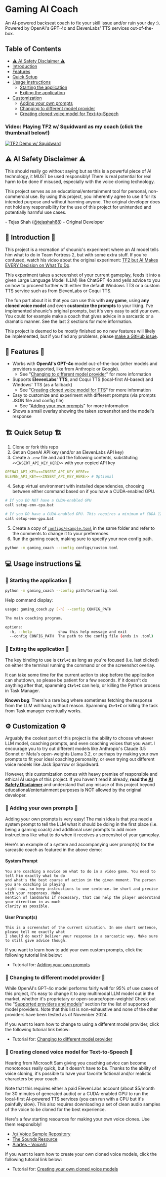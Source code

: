 # Gaming AI Coach
An AI-powered backseat coach to fix your skill issue and/or ruin your day :). Powered by OpenAI's GPT-4o and ElevenLabs' TTS services out-of-the-box.


## Table of Contents
* [:warning: AI Safety Disclaimer :warning:](#warning-ai-safety-disclaimer-warning)
* [Introduction](#thought_balloon-introduction-thought_balloon)
* [Features](#star2-features-star2)
* [Quick Setup](#building_construction-quick-setup-building_construction)
* [Usage instructions](#computer-usage-instructions-computer)
  * [Starting the application](#red_car-starting-the-application-red_car)
  * [Exiting the application](#stop_sign-exiting-the-application-stop_sign)
* [Customization](#gear-customization-gear)
  * [Adding your own prompts](#memo-adding-your-own-prompts-memo)
  * [Changing to different model provider](#robot-changing-to-different-model-provider-robot)
  * [Creating cloned voice model for Text-to-Speech](#loudspeaker-creating-cloned-voice-model-for-text-to-speech-loudspeaker)


### Video: Playing TF2 w/ Squidward as my coach (click the thumbnail below!)
[![TF2 Demo w/ Squidward](https://img.youtube.com/vi/MKgUtl2PALw/maxresdefault.jpg)](https://youtu.be/MKgUtl2PALw)


## :warning: AI Safety Disclaimer :warning:
This should really go without saying but as this is a powerful piece of AI technology, it MUST be used responsibly! There is real potential for real harm to be done if misused, especially with the voice cloning technology.

This project serves as an educational/entertainment tool for personal, non-commercial use. By using this project, you inherently agree to use it for its intended purpose and without harming anyone. The original developer does not hold any responsibility for the use of this project for unintended and potentially harmful use cases.

\- Tejas Shah ([@tejashah88](https://github.com/tejashah88)) - Original Developer


## :thought_balloon: Introduction :thought_balloon:
This project is a recreation of shounic's experiment where an AI model tells him what to do in Team Fortress 2, but with some extra stuff. If you're confused, watch his video about the original experiment: [TF2 but AI Makes EVERY Decision on What To Do](https://www.youtube.com/watch?v=Z2eduTNisYA).

This experiment takes a screenshot of your current gameplay, feeds it into a given Large Language Model (LLM) like ChatGPT 4o and yells advice to you on how to proceed further with either the default Windows TTS or a custom TTS service such as from ElevenLabs or Coqui TTS.

The fun part about it is that you can use this with **any game**, using **any cloned voice model** and even **customize the prompts** to your liking. I've implemented shounic's original prompts, but it's very easy to add your own. You could for example make a coach that gives advice in a sarcastic or a dramatic manner. See the last 2 sections for more information.

This project is deemed to be mostly finished so no new features will likely be implemented, but if you find any problems, please [make a GitHub issue](https://github.com/tejashah88/gaming-ai-coach/issues).


## :star2: Features :star2:
* Works with **OpenAI's GPT-4o** model out-of-the-box (other models and providers supported, like from Anthropic or Google).
  * See "[Changing to different model provider](#changing-to-different-model-provider)" for more information
* Supports **ElevenLabs' TTS**, and Coqui TTS (local-first AI-based) and Windows' TTS (as a fallback)
  * See "[Creating cloned voice model for TTS](#creating-cloned-voice-model-for-tts)" for more information
* Easy to customize and experiment with different prompts (via prompts JSON file and config file)
  * See "[Adding your own prompts](#adding-your-own-prompts)" for more information
* Shows a small overlay showing the taken screenshot and the model's response


## :building_construction: Quick Setup :building_construction:
1. Clone or fork this repo
2. Get an OpenAI API key (and/or an ElevenLabs API key)
3. Create a `.env` file and add the following contents, substituting `<<INSERT_API_KEY_HERE>>` with your copied API key
```yaml
OPENAI_API_KEY=<<INSERT_API_KEY_HERE>>
ELEVEN_API_KEY=<<INSERT_API_KEY_HERE>> # Optional
```
4. Setup virtual environment with installed dependencies, choosing between either command based on if you have a CUDA-enabled GPU.
```bash
# If you DO NOT have a CUDA-enabled GPU
call setup-env-cpu.bat

# If you DO have a CUDA-enabled GPU. This requires a minimum of CUDA 12.4 to be installed
call setup-env-gpu.bat
```
5. Create a copy of [`configs/example.toml`](configs/example.toml) in the same folder and refer to the comments to change it to your preferences.
6. Run the gaming coach, making sure to specify your new config path.
```bash
python -m gaming_coach --config configs/custom.toml
```

## :computer: Usage instructions :computer:
### :red_car: Starting the application :red_car:
```bash
python -m gaming_coach --config path/to/config.toml
```
Help command display:
```bash
usage: gaming_coach.py [-h] --config CONFIG_PATH

The main coaching program.

options:
  -h, --help            show this help message and exit
  --config CONFIG_PATH  The path to the config file (ends in .toml)
```


### :stop_sign: Exiting the application :stop_sign:
The key binding to use is **`Ctrl+C`** as long as you're focused (i.e. last clicked) on either the terminal running the command or on the screenshot overlay.

It can take some time for the current action to stop before the application can shutdown, so please be patient for a few seconds. If it doesn't do anything after that, spamming **`Ctrl+C`** can help, or killing the Python process in Task Manager.

**Known bug**: There's a rare bug where sometimes fetching the response from the LLM will hang without reason. Spamming **`Ctrl+C`** or killing the task from Task manager eventually works.


## :gear: Customization :gear:
Arguably the coolest part of this project is the ability to choose whatever LLM model, coaching prompts, and even coaching voices that you want. I encourage you to try out different models like Anthropic's Claude 3.5 Sonnet or Meta's open-weights Llama 3.2, or perhaps try making your own prompts to fit your ideal coaching personality, or even trying out different voice models like Jack Sparrow or Squidward.

However, this customization comes with heavy premise of responsible and ethical AI usage of this project. If you haven't read it already, **read the [AI Safety Disclaimer](#warning-ai-safety-disclaimer-warning)** and understand that any misuse of this project beyond educational/entertainment purposes is NOT allowed by the original developer.


### :memo: Adding your own prompts :memo:
Adding your own prompts is very easy! The main idea is that you need a system prompt to tell the LLM what it should be doing in the first place (i.e. being a gaming coach) and additional user prompts to add more instructions like what to do when it receives a screenshot of your gameplay.

Here's an example of a system and accompanying user prompt(s) for the sarcastic coach as featured in the above demo:

#### System Prompt
```
You are coaching a novice on what to do in a video game. You need to tell him exactly what to do
and what's the best course of action in the given moment. The person you are coaching is playing
right now, so keep instructions to one sentence. be short and precise with your responses. Make
mention of landmarks if necessary, that can help the player understand your direction in as much
clarity as possible.
```

#### User Prompt(s)
```
This is a screenshot of the current situation. In one short sentence, please tell me exactly what
I should do next? Deliver your response in a sarcastic way. Make sure to still give advice though.
```

If you want to learn how to add your own custom prompts, click the following tutorial link below:
* Tutorial for: [Adding your own prompts](docs/HOWTO_CUSTOMIZATION.md#adding-your-own-prompts)


### :robot: Changing to different model provider :robot:
While OpenAI's GPT-4o model performs fairly well for 95% of use cases of this project, it's easy to change it to any multimodal LLM model out in the market, whether it's proprietary or open-source/open-weights! Check out the "[Supported providers and models](docs/SUPPORTED_PROVIDERS_MODELS.md)" section for the list of supported model providers. Note that this list is non-exhaustive and none of the other providers have been tested as of November 2024.

If you want to learn how to change to using a different model provider, click the following tutorial link below:
* Tutorial for: [Changing to different model provider](docs/HOWTO_CUSTOMIZATION.md#changing-to-different-model-provider)


### :loudspeaker: Creating cloned voice model for Text-to-Speech :loudspeaker:
Hearing from Microsoft Sam giving you coaching advice can become monotonous really quick, but it doesn't have to be. Thanks to the ability of voice cloning, it's possible to have your favorite fictional and/or realistic characters be your coach.

Note that this requires either a paid ElevenLabs account (about $5/month for 30 minutes of generated audio) or a CUDA-enabled GPU to run the local-first AI-powered TTS services (you can run with a CPU but it's painfully slow). This also requires downloading a set of clean audio samples of the voice to be cloned for the best experience.

Here's a few starting resources for making your own voice clones. Use them responsibly!
  * [/g/ Voice Sample Repository](https://rentry.org/Voice-Samples)
  * [The Sounds Resource](https://www.sounds-resource.com/)
  * [Aiartes - VoiceAI](https://web.archive.org/web/20241006171246/https://aiartes.com/voiceai)

If you want to learn how to create your own cloned voice models, click the following tutorial link below:
* Tutorial for: [Creating your own cloned voice models](docs/HOWTO_CUSTOMIZATION.md#creating-cloned-voice-model-for-tts)
